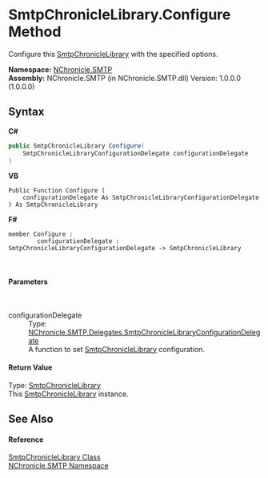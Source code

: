 # SmtpChronicleLibrary.Configure Method 
 

Configure this <a href="T_NChronicle_SMTP_SmtpChronicleLibrary.md">SmtpChronicleLibrary</a> with the specified options.

**Namespace:**&nbsp;<a href="N_NChronicle_SMTP.md">NChronicle.SMTP</a><br />**Assembly:**&nbsp;NChronicle.SMTP (in NChronicle.SMTP.dll) Version: 1.0.0.0 (1.0.0.0)

## Syntax

**C#**<br />
``` C#
public SmtpChronicleLibrary Configure(
	SmtpChronicleLibraryConfigurationDelegate configurationDelegate
)
```

**VB**<br />
``` VB
Public Function Configure ( 
	configurationDelegate As SmtpChronicleLibraryConfigurationDelegate
) As SmtpChronicleLibrary
```

**F#**<br />
``` F#
member Configure : 
        configurationDelegate : SmtpChronicleLibraryConfigurationDelegate -> SmtpChronicleLibrary 

```

<br />

#### Parameters
&nbsp;<dl><dt>configurationDelegate</dt><dd>Type: <a href="T_NChronicle_SMTP_Delegates_SmtpChronicleLibraryConfigurationDelegate.md">NChronicle.SMTP.Delegates.SmtpChronicleLibraryConfigurationDelegate</a><br />A function to set <a href="T_NChronicle_SMTP_SmtpChronicleLibrary.md">SmtpChronicleLibrary</a> configuration.</dd></dl>

#### Return Value
Type: <a href="T_NChronicle_SMTP_SmtpChronicleLibrary.md">SmtpChronicleLibrary</a><br />This <a href="T_NChronicle_SMTP_SmtpChronicleLibrary.md">SmtpChronicleLibrary</a> instance.

## See Also


#### Reference
<a href="T_NChronicle_SMTP_SmtpChronicleLibrary.md">SmtpChronicleLibrary Class</a><br /><a href="N_NChronicle_SMTP.md">NChronicle.SMTP Namespace</a><br />
